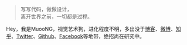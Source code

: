 > 写写代码，做做设计，  
> 离开世界之前，一切都是过程。

Hey，我是MuooNG，视觉艺术狗，进化程度不明，多出没于[博客](https://muoong.com)、[微博](http://weibo.com/wwsvchuzhiyueyi)、[知乎](https://www.zhihu.com/people/wuweisong/)、[Twitter](https://twitter.com/Mu_gongzi)、[Github](http://github.com/muoong)、[Facebook](https://www.facebook.com/Mu00Ng)等地带，绝招尚在研究中。
